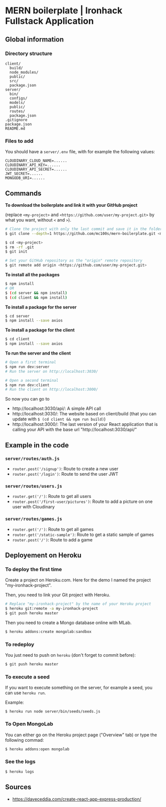 # MERN boilerplate | Ironhack Fullstack Application


## Global information

### Directory structure
```
client/
  build/
  node_modules/
  public/
  src/
  package.json
server/
  bin/
  configs/
  models/
  public/
  routes/
  package.json
.gitignore
package.json
README.md
```

### Files to add

You should have a `server/.env` file, with for example the following values:
```
CLOUDINARY_CLOUD_NAME=......
CLOUDINARY_API_KEY=......
CLOUDINARY_API_SECRET=......
JWT_SECRET=......
MONGODB_URI=......
```


## Commands

**To download the boilerplate and link it with your GitHub project**

(replace `<my-project>` and `<https://github.com/user/my-project.git>` by what you want, without `<` and `>`).

```sh
# Clone the project with only the last commit and save it in the folder <my-project>
$ git clone --depth=1 https://github.com/mc100s/mern-boilerplate.git <my-project>

$ cd <my-project>
$ rm -rf .git
$ git init

# Set your GitHub repository as the "origin" remote repository
$ git remote add origin <https://github.com/user/my-project.git>
```


**To install all the packages**
```sh
$ npm install
# OR
$ (cd server && npm install)
$ (cd client && npm install)
```

**To install a package for the server**
```sh
$ cd server
$ npm install --save axios
```

**To install a package for the client**
```sh
$ cd client
$ npm install --save axios
```

**To run the server and the client**
```sh
# Open a first terminal
$ npm run dev:server
# Run the server on http://localhost:3030/

# Open a second terminal
$ npm run dev:client
# Run the client on http://localhost:3000/
```

So now you can go to 
- http://localhost:3030/api/: A simple API call
- http://localhost:3030/: The website based on client/build (that you can update with `$ (cd client && npm run build)`)
- http://localhost:3000/: The last version of your React application that is calling your API with the base url "http://localhost:3030/api/"


## Example in the code

### `server/routes/auth.js`

- `router.post('/signup')`: Route to create a new user
- `router.post('/login')`: Route to send the user JWT 


### `server/routes/users.js`

- `router.get('/')`: Route to get all users
- `router.post('/first-user/pictures')`: Route to add a picture on one user with Cloudinary

<!-- TODO: give instructions for Cloudinary -->
<!-- TODO: give instructions for route guards -->

### `server/routes/games.js`

- `router.get('/')`: Route to get all games
- `router.get('/static-sample')`: Route to get a static sample of games
- `router.post('/')`: Route to add a game



## Deployement on Heroku

### To deploy the first time

Create a project on Heroku.com. Here for the demo I named the project "my-ironhack-project". 

Then, you need to link your Git project with Heroku.

```sh
# Replace "my-ironhack-project" by the name of your Heroku project
$ heroku git:remote -a my-ironhack-project 
$ git push heroku master
```

Then you need to create a Mongo database online with MLab.

```sh
$ heroku addons:create mongolab:sandbox
```


### To redeploy

You just need to push on `heroku` (don't forget to commit before):
```sh
$ git push heroku master
```

### To execute a seed

If you want to execute something on the server, for example a seed, you can use `heroku run`.

Example:
```
$ heroku run node server/bin/seeds/seeds.js
```


### To Open MongoLab

You can either go on the Heroku project page ("Overview" tab) or type the following commad:

```
$ heroku addons:open mongolab
```


### See the logs

```sh
$ heroku logs
```


## Sources

- https://daveceddia.com/create-react-app-express-production/
